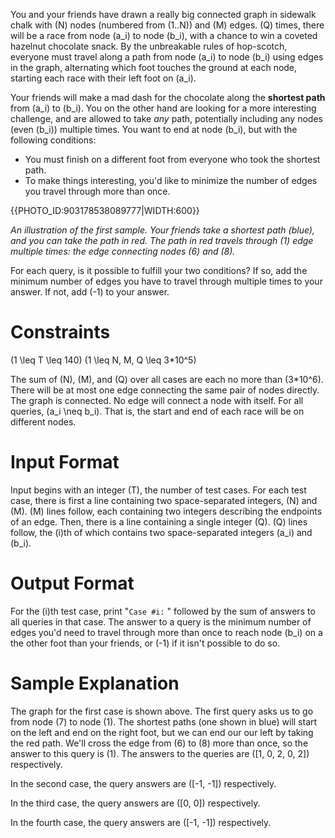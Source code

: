 You and your friends have drawn a really big connected graph in sidewalk chalk with \(N\) nodes (numbered from \(1..N\)) and \(M\) edges. \(Q\) times, there will be a race from node \(a_i\) to node \(b_i\)​, with a chance to win a coveted hazelnut chocolate snack. By the unbreakable rules of hop-scotch, everyone must travel along a path from node \(a_i\) to node \(b_i\) using edges in the graph, alternating which foot touches the ground at each node, starting each race with their left foot on \(a_i\).

Your friends will make a mad dash for the chocolate along the **shortest path** from \(a_i\) to \(b_i\)​. You on the other hand are looking for a more interesting challenge, and are allowed to take *any* path, potentially including any nodes (even \(b_i\)) multiple times. You want to end at node \(b_i\)​, but with the following conditions:
 - You must finish on a different foot from everyone who took the shortest path.
- To make things interesting, you'd like to minimize the number of edges you travel through more than once.

{{PHOTO_ID:903178538089777|WIDTH:600}}

*An illustration of the first sample. Your friends take a shortest path (blue), and you can take the path in red. The path in red travels through \(1\) edge multiple times: the edge connecting nodes \(6\) and \(8\).*

For each query, is it possible to fulfill your two conditions? If so, add the minimum number of edges you have to travel through multiple times to your answer. If not, add \(-1\) to your answer.

# Constraints

\(1 \leq T  \leq 140\)
\(1 \leq N, M, Q \leq 3*10^5\)

The sum of \(N\), \(M\), and \(Q\) over all cases are each no more than \(3*10^6\).
There will be at most one edge connecting the same pair of nodes directly.
The graph is connected.
No edge will connect a node with itself.
For all queries, \(a_i \neq b_i\). That is, the start and end of each race will be on different nodes.

# Input Format

Input begins with an integer \(T\), the number of test cases. For each test case, there is first a line containing two space-separated integers, \(N\) and \(M\). \(M\) lines follow, each containing two integers describing the endpoints of an edge. Then, there is a line containing a single integer \(Q\). \(Q\) lines follow, the \(i\)th of which contains two space-separated integers \(a_i\) and \(b_i\).

# Output Format

For the \(i\)th test case, print "`Case #i:` " followed by the sum of answers to all queries in that case. The answer to a query is the minimum number of edges you'd need to travel through more than once to reach node \(b_i\) on a the other foot than your friends, or \(-1\) if it isn't possible to do so.

# Sample Explanation

The graph for the first case is shown above. The first query asks us to go from node \(7\) to node \(1\). The shortest paths (one shown in blue) will start on the left and end on the right foot, but we can end our our left by taking the red path. We'll cross the edge from \(6\) to \(8\) more than once, so the answer to this query is \(1\). The answers to the queries are \([1, 0, 2, 0, 2]\) respectively.

In the second case, the query answers are \([-1, -1]\) respectively.

In the third case, the query answers are \([0, 0]\) respectively.

In the fourth case, the query answers are \([-1, -1]\) respectively.




